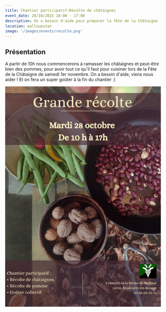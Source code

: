 ```yaml
---
title: Chantier participatif:Récolte de châtaignes
event_date: 28/10/2025 10:00 - 17:00
description: On a besoin d'aide pour préparer la fête de la Châtaigne !
location: mallouestan
image: '/images/events/recolte.png'
---
```


## Présentation

A partir de 10h nous commencerons à ramasser les châtaignes et peut-être bien des pommes, pour avoir tout ce qu'il faut pour cuisiner lors de la Fête de la Châtaigne de samedi 1er novembre. On a besoin d'aide, viens nous aider ! Et on fera un super goûter à la fin du chantier :)





![Affiche](/images/events/recolte.png)















